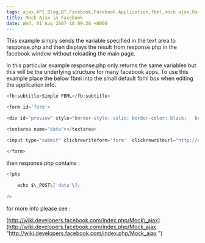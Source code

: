 ```yaml
---
tags: ajax,API,Blog,BT,Facebook,Facebook Application,fbml,mock ajax,Osmosoft,PHP,SimonMcManus
title: Mock Ajax in Facebook
date: Wed, 01 Aug 2007 10:09:26 +0000
---
```

This example simply sends the variable specified in the text area to response.php and then displays the result from response.php in the facebook window without reloading the main page.  
  
In this particular example response.php only returns the same variables but this will be the underlying structure for many facebook apps. To use this example place the below fbml into the small default fbml box when editing the application info.  

  
```js
<fb:subtitle>Simple FBML</fb:subtitle>
```
  
```js
<form id='form'>
```
  
```js
<div id="preview" style="border-style: solid; border-color: black;   border-width: 1px; padding: 5px;"></div>
```
  
```js
<textarea name="data"></textarea>
```
  
```js
<input type="submit" clickrewriteform='form'  clickrewriteurl="http://osmosoft-php.com/facebook/simple/response.php"  clickrewriteid="preview" value=" get response"/>
```
  
```js
</form>
```
  
then response.php contains :  
```js
<?php
  
	echo $\_POST\['data'\];
  
?>
```
  
for more info please see :  
  
[http://wiki.developers.facebook.com/index.php/Mock\_ajax](http://wiki.developers.facebook.com/index.php/Mock_ajax "http://wiki.developers.facebook.com/index.php/Mock_ajax ")
